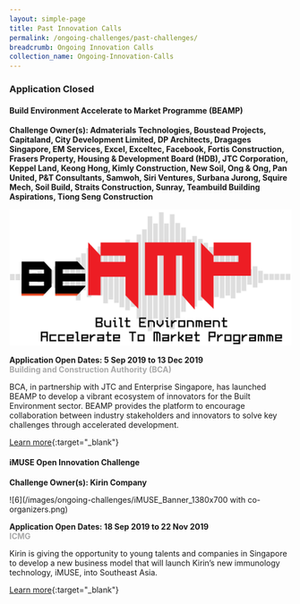 ```yaml
---
layout: simple-page
title: Past Innovation Calls
permalink: /ongoing-challenges/past-challenges/
breadcrumb: Ongoing Innovation Calls
collection_name: Ongoing-Innovation-Calls
---
```


### **Application Closed**

#### Build Environment Accelerate to Market Programme (BEAMP)

**Challenge Owner(s): Admaterials Technologies, Boustead Projects, Capitaland, City Development Limited, DP Architects, Dragages Singapore, EM Services, Excel, Exceltec, Facebook, Fortis Construction, Frasers Property, Housing & Development Board (HDB), JTC Corporation, Keppel Land, Keong Hong, Kimly Construction, New Soil, Ong & Ong, Pan United, P&T Consultants, Samwoh, Siri Ventures, Surbana Jurong, Squire Mech, Soil Build, Straits Construction, Sunray, Teambuild Building Aspirations, Tiong Seng Construction**<br>

![7](/images/ongoing-challenges/BEAMP.PNG)

**Application Open Dates: 5 Sep 2019 to 13 Dec 2019**<br>
<font color=" #a9a9a9"><b>Building and Construction Authority (BCA)</b></font>

BCA, in partnership with JTC and Enterprise Singapore, has launched BEAMP to develop a vibrant ecosystem of innovators for the Built Environment sector. BEAMP provides the platform to encourage collaboration between industry stakeholders and innovators to solve key challenges through accelerated development.

[Learn more](https://www.tnb.vc/beamp){:target="_blank"}

#### iMUSE Open Innovation Challenge

**Challenge Owner(s): Kirin Company**<br>

![6](/images/ongoing-challenges/iMUSE_Banner_1380x700 with co-organizers.png)

**Application Open Dates: 18 Sep 2019 to 22 Nov 2019**<br>
<font color=" #a9a9a9"><b>ICMG</b></font>

Kirin is giving the opportunity to young talents and companies in Singapore to develop a new business model that will launch Kirin’s new immunology technology, iMUSE, into Southeast Asia.

[Learn more](https://www.imuse-innovationchallenge.com/en/challenges/imuse-innovation-challenge?lang=en){:target="_blank"}




